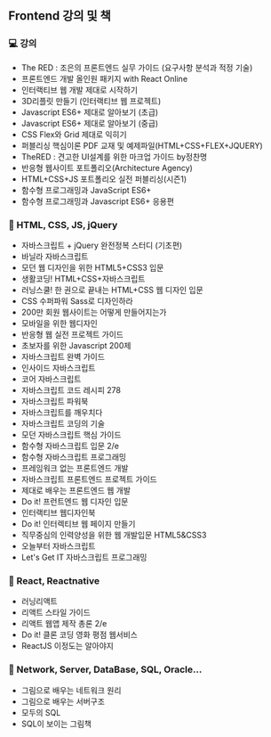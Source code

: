 ## Frontend 강의 및 책 

### 💻 강의
- The RED : 조은의 프론트엔드 실무 가이드 (요구사항 분석과 적정 기술) 
- 프론트엔드 개발 올인원 패키지 with React Online
- 인터랙티브 웹 개발 제대로 시작하기
- 3D리플릿 만들기 (인터랙티브 웹 프로젝트)
- Javascript ES6+ 제대로 알아보기 (초급)
- Javascript ES6+ 제대로 알아보기 (중급)
- CSS Flex와 Grid 제대로 익히기
- 퍼블리싱 핵심이론 PDF 교재 및 예제파일(HTML+CSS+FLEX+JQUERY)
- TheRED : 견고한 UI설계를 위한 마크업 가이드 by정찬명
- 반응형 웹사이트 포트폴리오(Architecture Agency)
- HTML+CSS+JS 포트폴리오 실전 퍼블리싱(시즌1)
- 함수형 프로그래밍과 JavaScript ES6+
- 함수형 프로그래밍과 Javascript ES6+ 응용편

### 📕 HTML, CSS, JS, jQuery
- 자바스크립트 + jQuery 완전정복 스터디 (기초편)
- 바닐라 자바스크립트
- 모던 웹 디자인을 위한 HTML5+CSS3 입문
- 생활코딩! HTML+CSS+자바스크립트
- 러닝스쿨! 한 권으로 끝내는 HTML+CSS 웹 디자인 입문
- CSS 수퍼파워 Sass로 디자인하라
- 200만 회원 웹사이트는 어떻게 만들어지는가
- 모바일을 위한 웹디자인
- 반응형 웹 실전 프로젝트 가이드
- 초보자를 위한 Javascript 200제
- 자바스크립트 완벽 가이드
- 인사이드 자바스크립트
- 코어 자바스크립트
- 자바스크립트 코드 레시피 278
- 자바스크립트 파워북
- 자바스크립트를 깨우치다
- 자바스크립트 코딩의 기술
- 모던 자바스크립트 핵심 가이드
- 함수형 자바스크립트 입문 2/e
- 함수형 자바스크립트 프로그래밍
- 프레임워크 없는 프론트엔드 개발
- 자바스크립트 프론트엔드 프로젝트 가이드
- 제대로 배우는 프론트엔드 웹 개발
- Do it! 프런트엔드 웹 디자인 입문
- 인터랙티브 웹디자인북
- Do it! 인터렉티브 웹 페이지 만들기
- 직무중심의 인력양성을 위한 웹 개발입문 HTML5&CSS3
- 오늘부터 자바스크립트
- Let's Get IT 자바스크립트 프로그래밍

### 📗 React, Reactnative
- 러닝리액트
- 리액트 스타일 가이드
- 리액트 웹앱 제작 총론 2/e
- Do it! 클론 코딩 영화 평점 웹서비스
- ReactJS 이정도는 알아야지

### 📒 Network, Server, DataBase, SQL, Oracle...
- 그림으로 배우는 네트워크 원리
- 그림으로 배우는 서버구조
- 모두의 SQL
- SQL이 보이는 그림책

